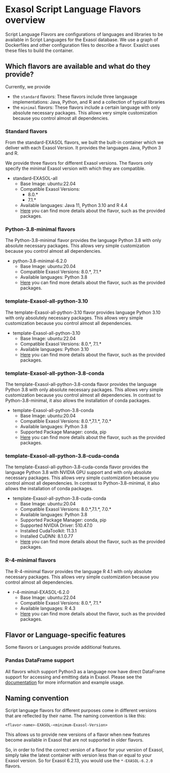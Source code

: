 # Exasol Script Language Flavors overview

Script Language Flavors are configurations of languages and libraries to be available in Script Languages for the Exasol database. We use a graph of Dockerfiles and other configuration files to describe a flavor. Exaslct uses these files to build the container.

## Which flavors are available and what do they provide?

Currently, we provide

- the `standard` flavors: These flavors include three langauage implementations: Java, Python, and R and a collection of typical libraries
- the `minimal` flavors: These flavors include a certain language with only absolute necessary packages. This allows very simple customization because you control almost all dependencies.

### Standard flavors

From the standard-EXASOL flavors, we built the built-in container which we deliver with each Exasol Version.
It provides the languages Java, Python 3 and R.

We provide three flavors for different Exasol versions. The flavors only specify the minimal Exasol version with which they are compatible.

- standard-EXASOL-all
  - Base Image: ubuntu:22.04
  - Compatible Exasol Versions: 
    - 8.0.\* 
    - 7.1.\* 
  - Available languages: Java 11, Python 3.10 and R 4.4
  - [Here](standard-EXASOL-all/FLAVOR_DESCRIPTION.md) you can find more details about the flavor, such as the provided packages.

### Python-3.8-minimal flavors

The Python-3.8-minimal flavor provides the language Python 3.8 with only absolute necessary packages. This allows very simple customization because you control almost all dependencies.

- python-3.8-minimal-6.2.0
  - Base Image: ubuntu:20.04
  - Compatible Exasol Versions: 8.0.\*, 7.1.\*
  - Available languages: Python 3.8
  - [Here](https://github.com/exasol/script-languages/tree/master/flavors/python-3.8-minimal-EXASOL-6.2.0/FLAVOR_DESCRIPTION.md) you can find more details about the flavor, such as the provided packages.

### template-Exasol-all-python-3.10

The template-Exasol-all-python-3.10 flavor provides language Python 3.10 with only absolutely necessary packages. This allows very simple customization because you control almost all dependencies.

- template-Exasol-all-python-3.10
  - Base Image: ubuntu:22.04
  - Compatible Exasol Versions: 8.0.\*, 7.1.\*
  - Available languages: Python 3.10
  - [Here](https://github.com/exasol/script-languages/tree/master/flavors/template-Exasol-all-python-3.10/FLAVOR_DESCRIPTION.md) you can find more details about the flavor, such as the provided packages.

### template-Exasol-all-python-3.8-conda

The template-Exasol-all-python-3.8-conda flavor provides the language Python 3.8  with only absolute necessary packages. This allows very simple customization because you control almost all dependencies. In contrast to Python-3.8-minimal, it also allows the installation of conda packages.

- template-Exasol-all-python-3.8-conda
  - Base Image: ubuntu:20.04
  - Compatible Exasol Versions: 8.0.\*,7.1.\*, 7.0.\*
  - Available languages: Python 3.8
  - Supported Package Manager: conda, pip
  - [Here](https://github.com/exasol/script-languages/tree/master/flavors/template-Exasol-all-python-3.8-conda/FLAVOR_DESCRIPTION.md) you can find more details about the flavor, such as the provided packages.

### template-Exasol-all-python-3.8-cuda-conda

The template-Exasol-all-python-3.8-cuda-conda flavor provides the language Python 3.8 with NVIDIA GPU support and with only absolute necessary packages. This allows very simple customization because you control almost all dependencies. In contrast to Python-3.8-minimal, it also allows the installation of conda packages.

- template-Exasol-all-python-3.8-cuda-conda
  - Base Image: ubuntu:20.04
  - Compatible Exasol Versions: 8.0.\*,7.1.\*, 7.0.\*
  - Available languages: Python 3.8
  - Supported Package Manager: conda, pip
  - Supported NVIDIA Driver: 510.47.0
  - Installed CudaToolkit: 11.3.1
  - Installed CuDNN: 8.1.0.77
  - [Here](https://github.com/exasol/script-languages/tree/master/flavors/template-Exasol-all-python-3.8-cuda-conda/FLAVOR_DESCRIPTION.md) you can find more details about the flavor, such as the provided packages.

### R-4-minimal flavors

The R-4-minimal flavor provides the language R 4.1 with only absolute necessary packages. This allows very simple customization because you control almost all dependencies.

- r-4-minimal-EXASOL-6.2.0
  - Base Image: ubuntu:22.04
  - Compatible Exasol Versions: 8.0.\*, 7.1.\*
  - Available languages: R 4.3
  - [Here](r-4-minimal-EXASOL-6.2.0/FLAVOR_DESCRIPTION.md) you can find more details about the flavor, such as the provided packages.

## Flavor or Language-specific features

Some flavors or Languages provide additional features.

### Pandas DataFrame support

All flavors which support Python3 as a language now have direct DataFrame support for accessing and emitting data in Exasol. Please see the [documentation](../doc/user_guide/py_dataframe.md) for more information and example usage.

## Naming convention

Script language flavors for different purposes come in different versions that are reflected by their name.
The naming convention is like this:

`<flavor-name>-EXASOL-<minimum-Exasol-Version>`

This allows us to provide new versions of a flavor when new features become available in Exasol that are not supported in older flavors.

So, in order to find the correct version of a flavor for your version of Exasol, simply take the latest container with version less than or equal to your Exasol version. So for Exasol 6.2.13, you would use the `*-EXASOL-6.2.0` flavors.
